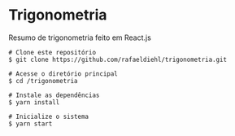 # Trigonometria

Resumo de trigonometria feito em React.js

```
# Clone este repositório
$ git clone https://github.com/rafaeldiehl/trigonometria.git 

# Acesse o diretório principal
$ cd /trigonometria

# Instale as dependências
$ yarn install

# Inicialize o sistema
$ yarn start
```